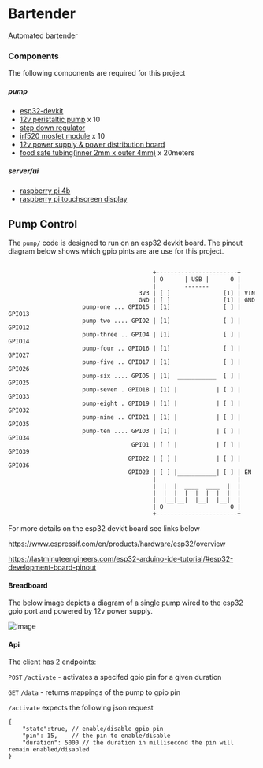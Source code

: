 # Bartender
Automated bartender

### Components

The following components are required for this project
##### pump
- [esp32-devkit](https://www.amazon.co.uk/gp/product/B07VJ34N2Q/ref=ppx_yo_dt_b_search_asin_title?ie=UTF8&psc=1)
- [12v peristaltic pump](https://www.amazon.co.uk/gp/product/B07D7TN1BW/ref=ppx_yo_dt_b_asin_title_o01_s00?ie=UTF8&psc=1) x 10
- [step down regulator](https://www.amazon.co.uk/gp/product/B089KBS5XR/ref=ppx_yo_dt_b_asin_title_o02_s00?ie=UTF8&psc=1)
- [irf520 mosfet module](https://www.amazon.co.uk/gp/product/B07F7SV84V/ref=ppx_yo_dt_b_asin_title_o00_s00?ie=UTF8&psc=1) x 10
- [12v power supply & power distribution board](https://www.amazon.co.uk/gp/product/B07R1YNG8Y/ref=ewc_pr_img_3?smid=A6FTR3WNTF6EM&psc=1)
- [food safe tubing(inner 2mm x outer 4mm)](https://tinyurl.com/food-grade-tubing) x 20meters

##### server/ui
- [raspberry pi 4b](https://thepihut.com/products/raspberry-pi-4-model-b)
- [raspberry pi touchscreen display](https://thepihut.com/collections/latest-raspberry-pi-products/products/2-8-ips-capacitive-touch-dsi-display-for-raspberry-pi-480x640)

## Pump Control

The `pump/` code is designed to run on an esp32 devkit board. 
The pinout diagram below shows which gpio pints are are use for this project.


```

                                         +-----------------------+
                                         | O      | USB |      O |
                                         |        -------        |
                                     3V3 | [ ]               [1] | VIN
                                     GND | [ ]               [1] | GND 
                     pump-one ... GPIO15 | [1]               [ ] | GPIO13
                     pump-two .... GPIO2 | [1]               [ ] | GPIO12 
                     pump-three .. GPIO4 | [1]               [ ] | GPIO14
                     pump-four .. GPIO16 | [1]               [ ] | GPIO27
                     pump-five .. GPIO17 | [1]               [ ] | GPIO26
                     pump-six .... GPIO5 | [1]  ___________  [ ] | GPIO25 
                     pump-seven . GPIO18 | [1] |           | [ ] | GPIO33
                     pump-eight . GPIO19 | [1] |           | [ ] | GPIO32
                     pump-nine .. GPIO21 | [1] |           | [ ] | GPIO35 
                     pump-ten .... GPIO3 | [1] |           | [ ] | GPIO34 
                                   GPIO1 | [ ] |           | [ ] | GPIO39 
                                  GPIO22 | [ ] |           | [ ] | GPIO36 
                                  GPIO23 | [ ] |___________| [ ] | EN 
                                         |                       |
                                         |  |  |  ____  ____  |  |
                                         |  |  |  |  |  |  |  |  |
                                         |  |__|__|  |__|  |__|  |
                                         | O                   O |
                                         +-----------------------+

```

For more details on the esp32 devkit board see links below

https://www.espressif.com/en/products/hardware/esp32/overview

https://lastminuteengineers.com/esp32-arduino-ide-tutorial/#esp32-development-board-pinout

#### Breadboard
The below image depicts a diagram of a single pump wired to the esp32 gpio port and powered by 12v power supply.

![image](https://user-images.githubusercontent.com/6143931/193470342-34dce1d6-b114-4708-8e89-b8bf801d4311.png)

#### Api

The client has 2 endpoints:

`POST` `/activate` - activates a specifed gpio pin for a given duration 

`GET` `/data` - returns mappings of the pump to gpio pin

`/activate` expects the following json request

```
{
	"state":true, // enable/disable gpio pin
	"pin": 15,    // the pin to enable/disable
	"duration": 5000 // the duration in millisecond the pin will remain enabled/disabled
}
```




